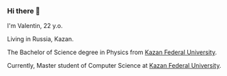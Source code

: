 ### Hi there 👋

I'm Valentin, 22 y.o.

Living in Russia, Kazan.

The Bachelor of Science degree in Physics from [Kazan Federal University](https://kpfu.ru/).

Currently, Master student of Computer Science at [Kazan Federal University](https://kpfu.ru/).

<p>
    <img src="https://img.shields.io/badge/-Github-181717?style=plastic&logo=GitHub&logoColor=white%22/%3E
    <img src="https://img.shields.io/badge/-Git-F44D27?style=plastic&logo=Git&logoColor=white%22/%3E
    <img src="https://img.shields.io/badge/-Python-3776AB?style=plastic&logo=python&logoColor=white%22/%3E
</p>
